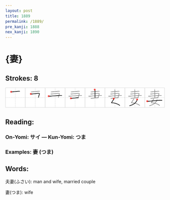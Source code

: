 ```yaml
---
layout: post
title: 1889
permalink: /1889/
pre_kanji: 1888
nex_kanji: 1890
---
```


# {妻}

## Strokes: 8

<div class="stroke"><img src="../images/E5A6BB.png" /></div>

## Reading:

### On-Yomi: サイ &mdash; Kun-Yomi: つま

### Examples: 妻 (つま)

## Words:

夫妻(ふさい): man and wife, married couple

妻(つま): wife
